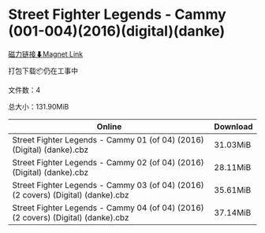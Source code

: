 # Street Fighter Legends - Cammy (001-004)(2016)(digital)(danke)

[磁力链接⬇Magnet Link](magnet:?xt=urn:btih:38d6f41b1c1b67dee1fa5b5f52988126848b222b&dn=Street%20Fighter%20Legends%20-%20Cammy%20%28001-004%29%282016%29%28digital%29%28danke%29)

打包下载📦仍在工事中

文件数：4

总大小：131.90MiB

Online | Download
--- | ---
Street Fighter Legends - Cammy 01 (of 04) (2016) (Digital) (danke).cbz | 31.03MiB
Street Fighter Legends - Cammy 02 (of 04) (2016) (Digital) (danke).cbz | 28.11MiB
Street Fighter Legends - Cammy 03 (of 04) (2016) (2 covers) (Digital) (danke).cbz | 35.61MiB
Street Fighter Legends - Cammy 04 (of 04) (2016) (2 covers) (Digital) (danke).cbz | 37.14MiB